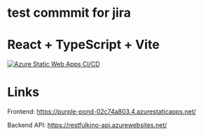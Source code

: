 # test commmit for jira

# React + TypeScript + Vite
[![Azure Static Web Apps CI/CD](https://github.com/codequest-exam/kino-frontend/actions/workflows/azure-static-web-apps-purple-pond-02c74a803.yml/badge.svg)](https://github.com/codequest-exam/kino-frontend/actions/workflows/azure-static-web-apps-purple-pond-02c74a803.yml)


# Links

Frontend: https://purple-pond-02c74a803.4.azurestaticapps.net/


Backend API: https://restfulkino-api.azurewebsites.net/
